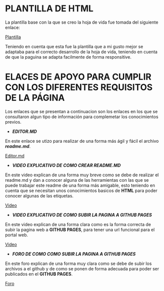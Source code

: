 # PLANTILLA DE HTML

La plantilla base con la que se creo la hoja de vida fue tomada del siguiente enlace:

[Plantilla](https://startbootstrap.com/theme/resume "Plantilla")

Teniendo en cuenta que esta fue la plantilla que a mi gusto mejor se adaptaba para el correcto desarrollo de la hoja de vida, teniendo en cuenta de que la paguina se adapta facilmente de forma responsitive.

# ELACES DE APOYO PARA CUMPLIR CON LOS DIFERENTES REQUISITOS DE LA PÁGINA

Los enlaces que se presentan a continuacion son los enlaces en los que se consultaron algun tipo de información para complemetar los conocimientos previos.

- ***EDITOR.MD***

En este enlace se utizo para realizar de una forma más ágil y fácil el archivo ***readme.md***.

[Editor.md](https://pandao.github.io/editor.md/en.html "Editor.md")

- ***VIDEO EXPLICATIVO DE COMO CREAR README.MD***

En este video explican de una forma muy breve como se debe de realizar el readme.md y dan a conocer alguna de las herramientas con las que se puede trabajar este readme de una forma más amigable, esto teniendo en cuenta que se necesitan unos conocimientos basicos de **HTML** para poder conocer algunas de las etiquetas.

[Video](https://www.youtube.com/watch?v=fX0uZap3xAs&ab_channel=DON_MONTA "Video")

- ***VIDEO EXPLICATIVO DE COMO SUBIR LA PAGINA A GITHUB PAGES***

En este video explican de una forma clara como es la forma correcta de subir la pagina web a  **GITHUB PAGES**, para tener una url funcional para el portal web.

[Video](https://youtu.be/lTBygjRo6Ik "Video")

- ***FORO DE COMO COMO SUBIR LA PAGINA A GITHUB PAGES***

En este foro explican de una forma muy clara como se debe de subir los archivos a el github y de como se ponen de forma adecuada para poder ser publicados en el **GITHUB PAGES**.

[Foro](https://docs.github.com/es/pages/getting-started-with-github-pages/creating-a-github-pages-site "Foro")